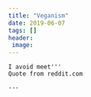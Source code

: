 ```yaml
---
title: "Veganism"
date: 2019-06-07
tags: []
header:
 image:
---
```

```I am a social vegan.
I avoid meet'''
Quote from reddit.com

---
